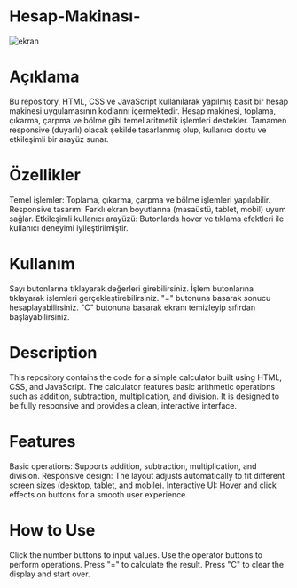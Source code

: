 # Hesap-Makinası-
![ekran](https://github.com/user-attachments/assets/897e9e5b-6c99-4cba-931a-977c6e8909a0)

# Açıklama
Bu repository, HTML, CSS ve JavaScript kullanılarak yapılmış basit bir hesap makinesi uygulamasının kodlarını içermektedir. Hesap makinesi, toplama, çıkarma, çarpma ve bölme gibi temel aritmetik işlemleri destekler. Tamamen responsive (duyarlı) olacak şekilde tasarlanmış olup, kullanıcı dostu ve etkileşimli bir arayüz sunar.

# Özellikler
Temel işlemler: Toplama, çıkarma, çarpma ve bölme işlemleri yapılabilir.
Responsive tasarım: Farklı ekran boyutlarına (masaüstü, tablet, mobil) uyum sağlar.
Etkileşimli kullanıcı arayüzü: Butonlarda hover ve tıklama efektleri ile kullanıcı deneyimi iyileştirilmiştir.

# Kullanım
Sayı butonlarına tıklayarak değerleri girebilirsiniz.
İşlem butonlarına tıklayarak işlemleri gerçekleştirebilirsiniz.
"=" butonuna basarak sonucu hesaplayabilirsiniz.
"C" butonuna basarak ekranı temizleyip sıfırdan başlayabilirsiniz.

# Description
This repository contains the code for a simple calculator built using HTML, CSS, and JavaScript. The calculator features basic arithmetic operations such as addition, subtraction, multiplication, and division. It is designed to be fully responsive and provides a clean, interactive interface.

# Features
Basic operations: Supports addition, subtraction, multiplication, and division.
Responsive design: The layout adjusts automatically to fit different screen sizes (desktop, tablet, and mobile).
Interactive UI: Hover and click effects on buttons for a smooth user experience.

# How to Use
Click the number buttons to input values.
Use the operator buttons to perform operations.
Press "=" to calculate the result.
Press "C" to clear the display and start over.
